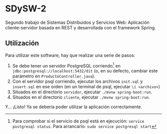 # SDySW-2
Segundo trabajo de Sistemas Distribuidos y Servicios Web: Aplicación cliente-servidor basada en REST y desarrollada con el framework Spring.

## Utilización
Para utilizar este software, hay que realizar una serie de pasos:
1. Se debe tener un servidor PostgreSQL corriendo[^1] en `jdbc:postgresql://localhost:5432/dit` (o, en su defecto, cambiar este parámetro en `ProductoController.java`).
2. Con el servidor psql corriendo, ejecutar los archivos `init.sql` y `insert.sql` en ese orden (en un terminal de psql, ejecutar `\i <archivo>`)
3. Situados en el directorio `servidor`, ejecutar `./mvnw spring-boot:run`.
4. Situados en el directorio `cliente`, ejecutar `./mvnw spring-boot:run`.

Y... ¡Listo! Ya se debería poder utilizar la aplicación correctamente.

[^1]: Para comprobar si el servicio de psql está en ejecución: `service postgresql status`. Para arrancarlo: `sudo service postgresql start`
